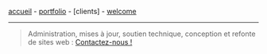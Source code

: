 [accueil](index.md) - [portfolio](portfolio.md) - [clients] - [welcome](welcome.md)

- - -
> Administration, mises à jour, soutien technique, conception et refonte de sites web : <A HREF="mailto:inwebstyle@gmail.com">Contactez-nous !</A>
